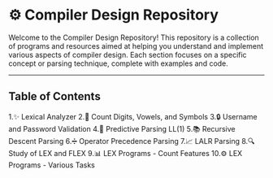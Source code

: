 # ⚙️ Compiler Design Repository

Welcome to the Compiler Design Repository! This repository is a collection of programs and resources aimed at helping you understand and implement various aspects of compiler design. Each section focuses on a specific concept or parsing technique, complete with examples and code.

---

## Table of Contents

1.✨ Lexical Analyzer
2.🔢 Count Digits, Vowels, and Symbols
3.🔒 Username and Password Validation
4.📘 Predictive Parsing LL(1)
5.📚 Recursive Descent Parsing
6.➗ Operator Precedence Parsing
7.📈 LALR Parsing
8.🔍 Study of LEX and FLEX
9.📊 LEX Programs - Count Features
10.⚙️ LEX Programs - Various Tasks
